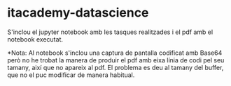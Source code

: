 # itacademy-datascience

S'inclou el jupyter notebook amb les tasques realitzades i el pdf amb el notebook executat.

*Nota: Al notebook s'inclou una captura de pantalla codificat amb Base64 però no he trobat la manera de produir el pdf amb eixa línia de codi pel seu tamany, així que no apareix al pdf. El problema es deu al tamany del buffer, que no el puc modificar de manera habitual.